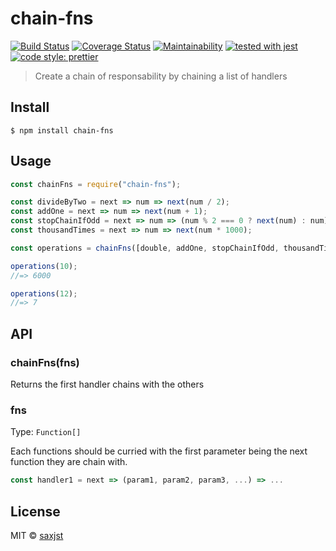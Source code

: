 # chain-fns

[![Build Status](https://travis-ci.org/saxjst/chain-fns.svg?branch=master)](https://travis-ci.org/saxjst/chain-fns)
[![Coverage Status](https://coveralls.io/repos/github/saxjst/chain-fns/badge.svg?branch=master)](https://coveralls.io/github/saxjst/chain-fns?branch=master)
[![Maintainability](https://api.codeclimate.com/v1/badges/841af7743a474bb61775/maintainability)](https://codeclimate.com/github/saxjst/chain-fns/maintainability)
[![tested with jest](https://img.shields.io/badge/tested_with-jest-99424f.svg)](https://github.com/facebook/jest)
[![code style: prettier](https://img.shields.io/badge/code_style-prettier-ff69b4.svg)](https://github.com/prettier/prettier/)

> Create a chain of responsability by chaining a list of handlers

## Install

```
$ npm install chain-fns
```

## Usage

```js
const chainFns = require("chain-fns");

const divideByTwo = next => num => next(num / 2);
const addOne = next => num => next(num + 1);
const stopChainIfOdd = next => num => (num % 2 === 0 ? next(num) : num);
const thousandTimes = next => num => next(num * 1000);

const operations = chainFns([double, addOne, stopChainIfOdd, thousandTimes]);

operations(10);
//=> 6000

operations(12);
//=> 7
```

## API

### chainFns(fns)

Returns the first handler chains with the others

### fns

Type: `Function[]`

Each functions should be curried with the first parameter being the next function they are chain with.

```js
const handler1 = next => (param1, param2, param3, ...) => ...
```

## License

MIT © [saxjst]()
